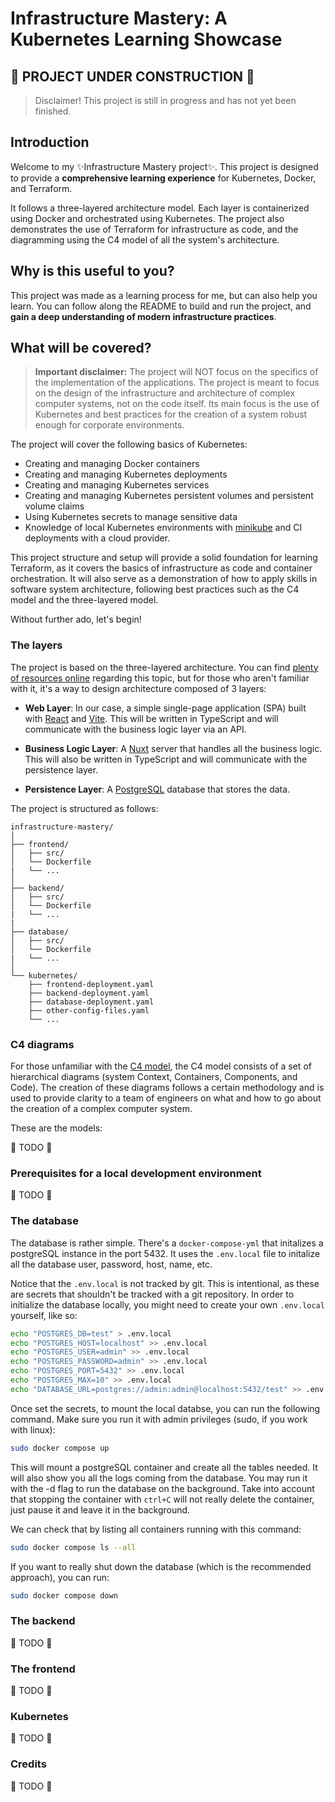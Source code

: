 # Infrastructure Mastery: A Kubernetes Learning Showcase

## 🚧 PROJECT UNDER CONSTRUCTION 🚧

> Disclaimer! This project is still in progress and has not yet been finished.

## Introduction

Welcome to my ✨Infrastructure Mastery project✨. This project is designed to provide a **comprehensive learning experience** for Kubernetes, Docker, and Terraform. 

It follows a three-layered architecture model. Each layer is containerized using Docker and orchestrated using Kubernetes. The project also demonstrates the use of Terraform for infrastructure as code, and the diagramming using the C4 model of all the system's architecture.

## Why is this useful to you?

This project was made as a learning process for me, but can also help you learn. You can follow along the README to build and run the project, and **gain a deep understanding of modern infrastructure practices**.

## What will be covered?

> **Important disclaimer:** The project will NOT focus on the specifics of the implementation of the applications. The project is meant to focus on the design of the infrastructure and architecture of complex computer systems, not on the code itself. Its main focus is the use of Kubernetes and best practices for the creation of a system robust enough for corporate environments.

The project will cover the following basics of Kubernetes:

- Creating and managing Docker containers
- Creating and managing Kubernetes deployments
- Creating and managing Kubernetes services
- Creating and managing Kubernetes persistent volumes and persistent volume claims
- Using Kubernetes secrets to manage sensitive data
- Knowledge of local Kubernetes environments with [minikube](https://minikube.sigs.k8s.io/docs/) and CI deployments with a cloud provider.

This project structure and setup will provide a solid foundation for learning Terraform, as it covers the basics of infrastructure as code and container orchestration. It will also serve as a demonstration of how to apply skills in software system architecture, following best practices such as the C4 model and the three-layered model.

Without further ado, let's begin! 

### The layers

The project is based on the three-layered architecture. You can find [plenty of resources online](https://en.wikipedia.org/wiki/Multitier_architecture) regarding this topic, but for those who aren't familiar with it, it's a way to design architecture composed of 3 layers:

- **Web Layer**: In our case, a simple single-page application (SPA) built with [React](https://react.dev/) and [Vite](https://vitejs.dev/). This will be written in TypeScript and will communicate with the business logic layer via an API.

- **Business Logic Layer**: A [Nuxt](https://nuxtjs.org/) server that handles all the business logic. This will also be written in TypeScript and will communicate with the persistence layer.

- **Persistence Layer**: A [PostgreSQL](https://www.postgresql.org/) database that stores the data.

The project is structured as follows:

```
infrastructure-mastery/
│
├── frontend/
│   ├── src/
│   └── Dockerfile
|   └── ...
│
├── backend/
│   ├── src/
│   └── Dockerfile
|   └── ...
|
├── database/
│   ├── src/
│   └── Dockerfile
|   └── ...
│
└── kubernetes/
    ├── frontend-deployment.yaml
    ├── backend-deployment.yaml
    ├── database-deployment.yaml
    ├── other-config-files.yaml
    └── ...
```

### C4 diagrams

For those unfamiliar with the [C4 model](https://c4model.com/), the C4 model consists of a set of hierarchical diagrams (system Context, Containers, Components, and Code). The creation of these diagrams follows a certain methodology and is used to provide clarity to a team of engineers on what and how to go about the creation of a complex computer system.

These are the models:

🚧 TODO 🚧

### Prerequisites for a local development environment

🚧 TODO 🚧

### The database

The database is rather simple. There's a `docker-compose-yml` that initalizes a postgreSQL instance in the port 5432. It uses the `.env.local` file to initalize all the database user, password, host, name, etc. 

Notice that the `.env.local` is not tracked by git. This is intentional, as these are secrets that shouldn't be tracked with a git repository. In order to initialize the database locally, you might need to create your own `.env.local` yourself, like so: 

```bash
echo "POSTGRES_DB=test" > .env.local
echo "POSTGRES_HOST=localhost" >> .env.local
echo "POSTGRES_USER=admin" >> .env.local
echo "POSTGRES_PASSWORD=admin" >> .env.local
echo "POSTGRES_PORT=5432" >> .env.local
echo "POSTGRES_MAX=10" >> .env.local
echo "DATABASE_URL=postgres://admin:admin@localhost:5432/test" >> .env.local
```
Once set the secrets, to mount the local databse, you can run the following command. Make sure you run it with admin privileges (sudo, if you work with linux):

```bash
sudo docker compose up
```

This will mount a postgreSQL container and create all the tables needed. It will also show you all the logs coming from the database. You may run it with the -d flag to run the database on the background. Take into account that stopping the container with `ctrl+C` will not really delete the container, just pause it and leave it in the background.

We can check that by listing all containers running with this command:

```bash
sudo docker compose ls --all
```

If you want to really shut down the database (which is the recommended approach), you can run:

```bash
sudo docker compose down
```


### The backend

🚧 TODO 🚧

### The frontend

🚧 TODO 🚧


### Kubernetes

🚧 TODO 🚧

### Credits

🚧 TODO 🚧
